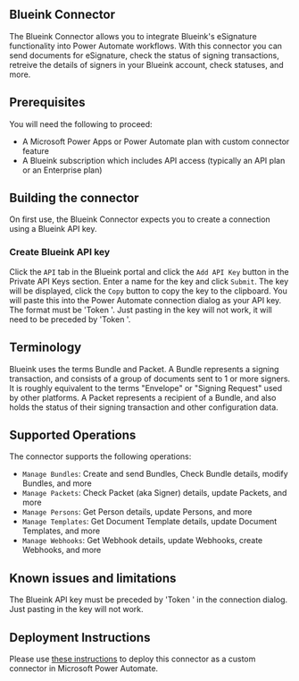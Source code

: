 
## Blueink Connector
The Blueink Connector allows you to integrate Blueink's eSignature functionality into Power Automate workflows. With this connector you can send documents for eSignature, check the status of signing transactions, retreive the details of signers in your Blueink account, check statuses, and more.

## Prerequisites
You will need the following to proceed:
* A Microsoft Power Apps or Power Automate plan with custom connector feature
* A Blueink subscription which includes API access (typically an API plan or an Enterprise plan)

## Building the connector 
On first use, the Blueink Connector expects you to create a connection using a Blueink API key. 

### Create Blueink API key
Click the `API` tab in the Blueink portal and click the `Add API Key` button in the Private API Keys section. Enter a name for the key and click `Submit`. The key will be displayed, click the `Copy` button to copy the key to the clipboard. You will paste this into the Power Automate connection dialog as your API key. The format must be 'Token <your key>'. Just pasting in the key will not work, it will need to be preceded by 'Token '.

## Terminology
Blueink uses the terms Bundle and Packet. A Bundle represents a signing transaction, and consists of a group of documents sent to 1 or more signers. It is roughly equivalent to the terms "Envelope" or "Signing Request" used by other platforms. A Packet represents a recipient of a Bundle, and also holds the status of their signing transaction and other configuration data.

## Supported Operations
The connector supports the following operations:
* `Manage Bundles`: Create and send Bundles, Check Bundle details, modify Bundles, and more
* `Manage Packets`: Check Packet (aka Signer) details, update Packets, and more
* `Manage Persons`: Get Person details, update Persons, and more
* `Manage Templates`: Get Document Template details, update Document Templates, and more
* `Manage Webhooks`: Get Webhook details, update Webhooks, create Webhooks, and more


## Known issues and limitations
The Blueink API key must be preceded by 'Token ' in the connection dialog. Just pasting in the key will not work.

## Deployment Instructions
Please use [these instructions](https://learn.microsoft.com/en-us/connectors/custom-connectors/paconn-cli) to deploy this connector as a custom connector in Microsoft Power Automate.
